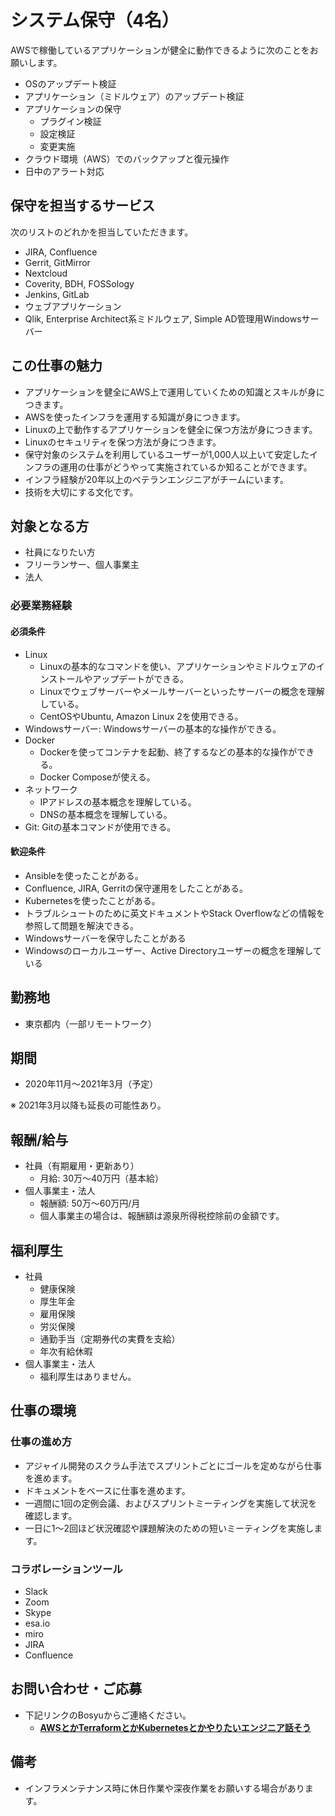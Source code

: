 # システム保守（4名）

AWSで稼働しているアプリケーションが健全に動作できるように次のことをお願いします。

* OSのアップデート検証
* アプリケーション（ミドルウェア）のアップデート検証
* アプリケーションの保守
    * プラグイン検証
    * 設定検証
    * 変更実施
* クラウド環境（AWS）でのバックアップと復元操作
* 日中のアラート対応

## 保守を担当するサービス

次のリストのどれかを担当していただきます。

* JIRA, Confluence
* Gerrit, GitMirror
* Nextcloud
* Coverity, BDH, FOSSology
* Jenkins, GitLab
* ウェブアプリケーション
* Qlik, Enterprise Architect系ミドルウェア, Simple AD管理用Windowsサーバー

## この仕事の魅力

* アプリケーションを健全にAWS上で運用していくための知識とスキルが身につきます。
* AWSを使ったインフラを運用する知識が身につきます。
* Linuxの上で動作するアプリケーションを健全に保つ方法が身につきます。
* Linuxのセキュリティを保つ方法が身につきます。
* 保守対象のシステムを利用しているユーザーが1,000人以上いて安定したインフラの運用の仕事がどうやって実施されているか知ることができます。
* インフラ経験が20年以上のベテランエンジニアがチームにいます。
* 技術を大切にする文化です。

## 対象となる方

* 社員になりたい方
* フリーランサー、個人事業主
* 法人

### 必要業務経験

#### 必須条件

* Linux
    * Linuxの基本的なコマンドを使い、アプリケーションやミドルウェアのインストールやアップデートができる。
    * Linuxでウェブサーバーやメールサーバーといったサーバーの概念を理解している。
    * CentOSやUbuntu, Amazon Linux 2を使用できる。
* Windowsサーバー: Windowsサーバーの基本的な操作ができる。
* Docker
    * Dockerを使ってコンテナを起動、終了するなどの基本的な操作ができる。
    * Docker Composeが使える。
* ネットワーク
    * IPアドレスの基本概念を理解している。
    * DNSの基本概念を理解している。
* Git: Gitの基本コマンドが使用できる。

#### 歓迎条件

* Ansibleを使ったことがある。
* Confluence, JIRA, Gerritの保守運用をしたことがある。
* Kubernetesを使ったことがある。
* トラブルシュートのために英文ドキュメントやStack Overflowなどの情報を参照して問題を解決できる。
* Windowsサーバーを保守したことがある
* Windowsのローカルユーザー、Active Directoryユーザーの概念を理解している

## 勤務地

* 東京都内（一部リモートワーク）

## 期間

* 2020年11月〜2021年3月（予定）

※ 2021年3月以降も延長の可能性あり。

## 報酬/給与

* 社員（有期雇用・更新あり）
    * 月給: 30万〜40万円（基本給）
* 個人事業主・法人
    * 報酬額: 50万〜60万円/月
    * 個人事業主の場合は、報酬額は源泉所得税控除前の金額です。

## 福利厚生

* 社員
    * 健康保険
    * 厚生年金
    * 雇用保険
    * 労災保険
    * 通勤手当（定期券代の実費を支給）
    * 年次有給休暇
* 個人事業主・法人
    * 福利厚生はありません。

## 仕事の環境

### 仕事の進め方

* アジャイル開発のスクラム手法でスプリントごとにゴールを定めながら仕事を進めます。
* ドキュメントをベースに仕事を進めます。
* 一週間に1回の定例会議、およびスプリントミーティングを実施して状況を確認します。
* 一日に1〜2回ほど状況確認や課題解決のための短いミーティングを実施します。

### コラボレーションツール

* Slack
* Zoom
* Skype
* esa.io
* miro
* JIRA
* Confluence

## お問い合わせ・ご応募

* 下記リンクのBosyuからご連絡ください。
    * [**AWSとかTerraformとかKubernetesとかやりたいエンジニア話そう**][BOSYU]

[BOSYU]: https://bosyu.me/b/WTf5pxgRweE

[TW]: https://twitter.com/messages/compose?recipient_id=125696089&text=%E3%81%93%E3%81%AE%E5%8B%9F%E9%9B%86%E3%81%AB%E8%88%88%E5%91%B3%E3%81%8C%E3%81%82%E3%82%8A%E3%81%BE%E3%81%99%E3%80%82%E8%A9%B3%E7%B4%B0%E3%82%92%E3%81%8A%E8%81%9E%E3%81%8D%E3%81%97%E3%81%9F%E3%81%84%E3%81%A7%E3%81%99%E3%80%82%0Ahttps%3A%2F%2Fgithub.com%2Fcraftsman-software%2Fjobboard%2Fblob%2Fmain%2Fposts%2Fsystem-maintainer.md

## 備考

* インフラメンテナンス時に休日作業や深夜作業をお願いする場合があります。
